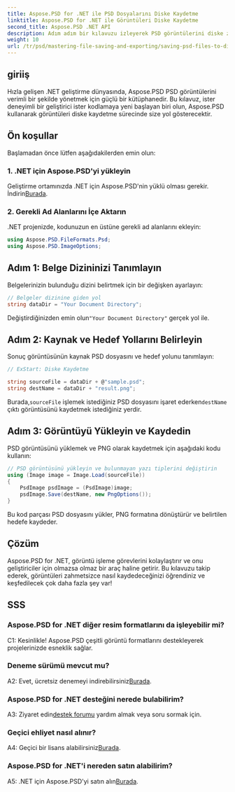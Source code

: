 ```yaml
---
title: Aspose.PSD for .NET ile PSD Dosyalarını Diske Kaydetme
linktitle: Aspose.PSD for .NET ile Görüntüleri Diske Kaydetme
second_title: Aspose.PSD .NET API
description: Adım adım bir kılavuzu izleyerek PSD görüntülerini diske zahmetsizce nasıl kaydedeceğinizi öğrenin. PSD dosyalarını çeşitli görüntü biçimlerine dönüştürüyor veya karmaşık görüntü varlıklarını yönetiyor olun.
weight: 10
url: /tr/psd/mastering-file-saving-and-exporting/saving-psd-files-to-disk/
---
```

## giriiş

Hızla gelişen .NET geliştirme dünyasında, Aspose.PSD PSD görüntülerini verimli bir şekilde yönetmek için güçlü bir kütüphanedir. Bu kılavuz, ister deneyimli bir geliştirici ister kodlamaya yeni başlayan biri olun, Aspose.PSD kullanarak görüntüleri diske kaydetme sürecinde size yol gösterecektir. 

## Ön koşullar

Başlamadan önce lütfen aşağıdakilerden emin olun:

### 1. .NET için Aspose.PSD'yi yükleyin

 Geliştirme ortamınızda .NET için Aspose.PSD'nin yüklü olması gerekir. İndirin[Burada](https://releases.aspose.com/psd/net/).

### 2. Gerekli Ad Alanlarını İçe Aktarın

.NET projenizde, kodunuzun en üstüne gerekli ad alanlarını ekleyin:

```csharp
using Aspose.PSD.FileFormats.Psd;
using Aspose.PSD.ImageOptions;
```

## Adım 1: Belge Dizininizi Tanımlayın

Belgelerinizin bulunduğu dizini belirtmek için bir değişken ayarlayın:

```csharp
// Belgeler dizinine giden yol
string dataDir = "Your Document Directory";
```

 Değiştirdiğinizden emin olun`"Your Document Directory"` gerçek yol ile.

## Adım 2: Kaynak ve Hedef Yollarını Belirleyin

Sonuç görüntüsünün kaynak PSD dosyasını ve hedef yolunu tanımlayın:

```csharp
// ExStart: Diske Kaydetme

string sourceFile = dataDir + @"sample.psd";
string destName = dataDir + "result.png";
```

 Burada,`sourceFile` işlemek istediğiniz PSD dosyasını işaret ederken`destName` çıktı görüntüsünü kaydetmek istediğiniz yerdir.

## Adım 3: Görüntüyü Yükleyin ve Kaydedin

PSD görüntüsünü yüklemek ve PNG olarak kaydetmek için aşağıdaki kodu kullanın:

```csharp
// PSD görüntüsünü yükleyin ve bulunmayan yazı tiplerini değiştirin
using (Image image = Image.Load(sourceFile))
{
    PsdImage psdImage = (PsdImage)image;
    psdImage.Save(destName, new PngOptions());
}
```

Bu kod parçası PSD dosyasını yükler, PNG formatına dönüştürür ve belirtilen hedefe kaydeder. 

## Çözüm

Aspose.PSD for .NET, görüntü işleme görevlerini kolaylaştırır ve onu geliştiriciler için olmazsa olmaz bir araç haline getirir. Bu kılavuzu takip ederek, görüntüleri zahmetsizce nasıl kaydedeceğinizi öğrendiniz ve keşfedilecek çok daha fazla şey var!

## SSS

### Aspose.PSD for .NET diğer resim formatlarını da işleyebilir mi?

C1: Kesinlikle! Aspose.PSD çeşitli görüntü formatlarını destekleyerek projelerinizde esneklik sağlar.

### Deneme sürümü mevcut mu?

A2: Evet, ücretsiz denemeyi indirebilirsiniz[Burada](https://releases.aspose.com/).

### Aspose.PSD for .NET desteğini nerede bulabilirim?

 A3: Ziyaret edin[destek forumu](https://forum.aspose.com/c/psd/34) yardım almak veya soru sormak için.

### Geçici ehliyet nasıl alınır?

 A4: Geçici bir lisans alabilirsiniz[Burada](https://purchase.conholdate.com/temporary-license/).

### Aspose.PSD for .NET'i nereden satın alabilirim?

 A5: .NET için Aspose.PSD'yi satın alın[Burada](https://purchase.conholdate.com/buy).